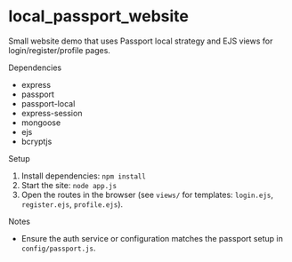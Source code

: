 # local_passport_website

Small website demo that uses Passport local strategy and EJS views for login/register/profile pages.

Dependencies
- express
- passport
- passport-local
- express-session
- mongoose
- ejs
- bcryptjs

Setup
1. Install dependencies: `npm install`
2. Start the site: `node app.js`
3. Open the routes in the browser (see `views/` for templates: `login.ejs`, `register.ejs`, `profile.ejs`).

Notes
- Ensure the auth service or configuration matches the passport setup in `config/passport.js`.
